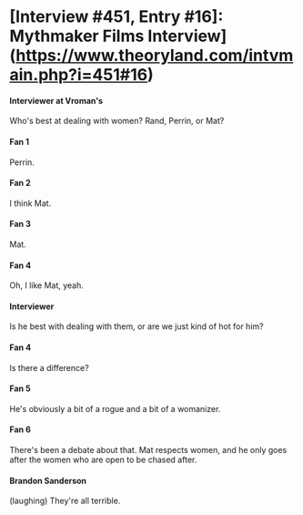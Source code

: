 # [Interview #451, Entry #16]: Mythmaker Films Interview](https://www.theoryland.com/intvmain.php?i=451#16)

#### Interviewer at Vroman's

Who's best at dealing with women? Rand, Perrin, or Mat?

#### Fan 1

Perrin.

#### Fan 2

I think Mat.

#### Fan 3

Mat.

#### Fan 4

Oh, I like Mat, yeah.

#### Interviewer

Is he best with dealing with them, or are we just kind of hot for him?

#### Fan 4

Is there a difference?

#### Fan 5

He's obviously a bit of a rogue and a bit of a womanizer.

#### Fan 6

There's been a debate about that. Mat respects women, and he only goes after the women who are open to be chased after.

#### Brandon Sanderson

(laughing) They're all terrible.

